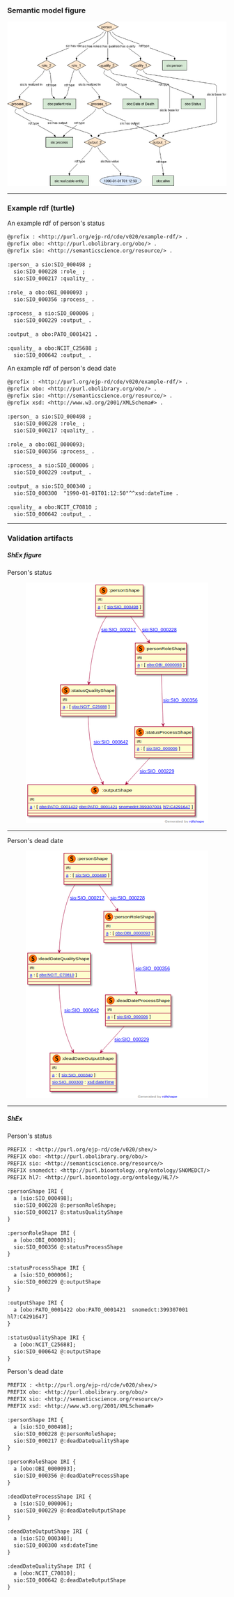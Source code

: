 ### Semantic model figure

<p align="center">
    <a href="../images/rdf/3_Patient_status.png" target="_blank">
        <img src="../images/rdf/3_Patient_status.png">
    </a>
</p>


***

### Example rdf (turtle)

An example rdf of person's status

```ttl
@prefix : <http://purl.org/ejp-rd/cde/v020/example-rdf/> .
@prefix obo: <http://purl.obolibrary.org/obo/> .
@prefix sio: <http://semanticscience.org/resource/> .

:person_ a sio:SIO_000498 ;
  sio:SIO_000228 :role_ ;
  sio:SIO_000217 :quality_ . 

:role_ a obo:OBI_0000093 ;
  sio:SIO_000356 :process_ .

:process_ a sio:SIO_000006 ;
  sio:SIO_000229 :output_ .

:output_ a obo:PATO_0001421 .

:quality_ a obo:NCIT_C25688 ;
  sio:SIO_000642 :output_ .
```

An example rdf of person's dead date

```ttl
@prefix : <http://purl.org/ejp-rd/cde/v020/example-rdf/> .
@prefix obo: <http://purl.obolibrary.org/obo/> .
@prefix sio: <http://semanticscience.org/resource/> .
@prefix xsd: <http://www.w3.org/2001/XMLSchema#> .

:person_ a sio:SIO_000498 ;
  sio:SIO_000228 :role_ ;
  sio:SIO_000217 :quality_ . 

:role_ a obo:OBI_0000093;
  sio:SIO_000356 :process_ .

:process_ a sio:SIO_000006 ;
  sio:SIO_000229 :output_ .

:output_ a sio:SIO_000340 ;
  sio:SIO_000300  "1990-01-01T01:12:50"^^xsd:dateTime .

:quality_ a obo:NCIT_C70810 ;
  sio:SIO_000642 :output_ .
```

***

### Validation artifacts 
##### ShEx figure

Person's status

<p align="center">
    <a href="../images/shex/3_Patient_status.png" target="_blank">
        <img src="../images/shex/3_Patient_status.png">
    </a>
</p>

***
Person's dead date

<p align="center">
    <a href="../images/shex/3_Patient_status_dead_date.png" target="_blank">
        <img src="../images/shex/3_Patient_status_dead_date.png">
    </a>
</p>


***

##### ShEx

Person's status

``` ShEx
PREFIX : <http://purl.org/ejp-rd/cde/v020/shex/>
PREFIX obo: <http://purl.obolibrary.org/obo/>
PREFIX sio: <http://semanticscience.org/resource/>
PREFIX snomedct: <http://purl.bioontology.org/ontology/SNOMEDCT/>
PREFIX hl7: <http://purl.bioontology.org/ontology/HL7/>

:personShape IRI {
  a [sio:SIO_000498];
  sio:SIO_000228 @:personRoleShape;
  sio:SIO_000217 @:statusQualityShape
}

:personRoleShape IRI {
  a [obo:OBI_0000093];
  sio:SIO_000356 @:statusProcessShape
}

:statusProcessShape IRI {
  a [sio:SIO_000006];
  sio:SIO_000229 @:outputShape
}

:outputShape IRI {
  a [obo:PATO_0001422 obo:PATO_0001421  snomedct:399307001 hl7:C4291647]
}

:statusQualityShape IRI {
  a [obo:NCIT_C25688];
  sio:SIO_000642 @:outputShape
}
```

Person's dead date

``` ShEx
PREFIX : <http://purl.org/ejp-rd/cde/v020/shex/>
PREFIX obo: <http://purl.obolibrary.org/obo/>
PREFIX sio: <http://semanticscience.org/resource/>
PREFIX xsd: <http://www.w3.org/2001/XMLSchema#>

:personShape IRI {
  a [sio:SIO_000498];
  sio:SIO_000228 @:personRoleShape;
  sio:SIO_000217 @:deadDateQualityShape
}

:personRoleShape IRI {
  a [obo:OBI_0000093];
  sio:SIO_000356 @:deadDateProcessShape
}

:deadDateProcessShape IRI {
  a [sio:SIO_000006];
  sio:SIO_000229 @:deadDateOutputShape
}

:deadDateOutputShape IRI {
  a [sio:SIO_000340];
  sio:SIO_000300 xsd:dateTime
}

:deadDateQualityShape IRI {
  a [obo:NCIT_C70810];
  sio:SIO_000642 @:deadDateOutputShape
}
```


